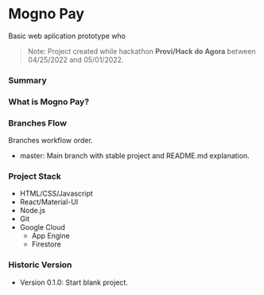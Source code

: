 # Mogno Pay

Basic web aplication prototype who

> Note: Project created while hackathon **Provi/Hack do Agora** between 04/25/2022 and 05/01/2022.

### Summary

### What is Mogno Pay?

### Branches Flow

Branches workflow order.

- master: Main branch with stable project and README.md explanation.

### Project Stack

- HTML/CSS/Javascript
- React/Material-UI
- Node.js
- Git
- Google Cloud
    - App Engine
    - Firestore

### Historic Version

- Version 0.1.0: Start blank project.
